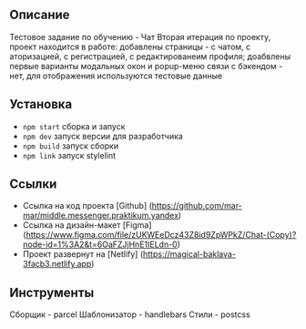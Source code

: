 ## Описание

Тестовое задание по обучению - Чат
Вторая итерация по проекту, проект находится в работе:
добавлены страницы - с чатом, с аторизацией, с регистрацией, с редактированеим профиля;
доабвлены первые варианты модальных окон и popup-меню
связи с бэкендом - нет, для отображения используются тестовые данные

## Установка

- `npm start` сборка и запуск
- `npm dev` запуск версии для разработчика
- `npm build` запуск сборки
- `npm link` запуск stylelint

## Ссылки

- Ссылка на код проекта [Github] (https://github.com/mar-mar/middle.messenger.praktikum.yandex)
- Ссылка на дизайн-макет [Figma] (https://www.figma.com/file/zUKWEeDcz43Z8id9ZpWPkZ/Chat-(Copy)?node-id=1%3A2&t=6OaFZJjHnE1IELdn-0)
- Проект развернут на [Netlify] (https://magical-baklava-3facb3.netlify.app)

## Инструменты
Сборщик - parcel
Шаблонизатор - handlebars
Стили - postcss
